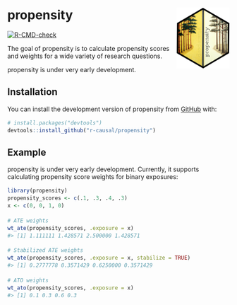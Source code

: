 
<!-- README.md is generated from README.Rmd. Please edit that file -->

# propensity <img src="man/figures/logo.png" align="right" height="138" />

<!-- badges: start -->

[![R-CMD-check](https://github.com/malcolmbarrett/propensity/actions/workflows/R-CMD-check.yaml/badge.svg)](https://github.com/malcolmbarrett/propensity/actions/workflows/R-CMD-check.yaml)
<!-- badges: end -->

The goal of propensity is to calculate propensity scores and weights for
a wide variety of research questions.

propensity is under very early development.

## Installation

You can install the development version of propensity from
[GitHub](https://github.com/) with:

``` r
# install.packages("devtools")
devtools::install_github("r-causal/propensity")
```

## Example

propensity is under very early development. Currently, it supports
calculating propensity score weights for binary exposures:

``` r
library(propensity)
propensity_scores <- c(.1, .3, .4, .3)
x <- c(0, 0, 1, 0)

# ATE weights
wt_ate(propensity_scores, .exposure = x)
#> [1] 1.111111 1.428571 2.500000 1.428571

# Stabilized ATE weights
wt_ate(propensity_scores, .exposure = x, stabilize = TRUE)
#> [1] 0.2777778 0.3571429 0.6250000 0.3571429

# ATO weights
wt_ato(propensity_scores, .exposure = x)
#> [1] 0.1 0.3 0.6 0.3
```
